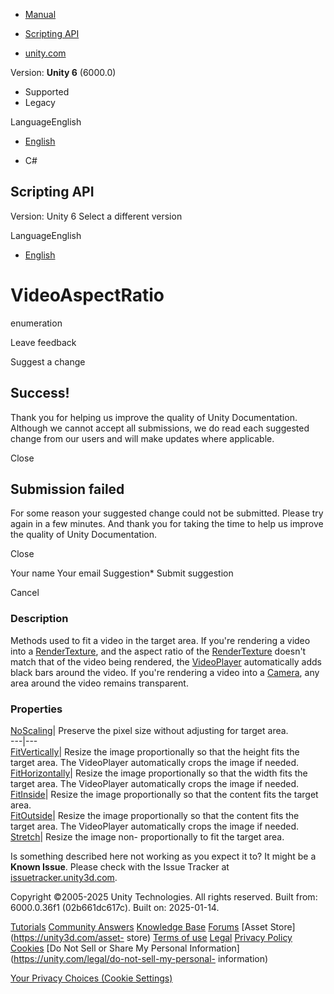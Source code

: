 [ ]()

  * [Manual](../Manual/index.html)
  * [Scripting API](../ScriptReference/index.html)

  * [unity.com](https://unity.com/)

Version: **Unity 6** (6000.0)

  * Supported
  * Legacy

LanguageEnglish

  * [English]()

  * C#

[ ](https://docs.unity3d.com)

## Scripting API

Version: Unity 6 Select a different version

LanguageEnglish

  * [English]()

# VideoAspectRatio

enumeration

Leave feedback

Suggest a change

## Success!

Thank you for helping us improve the quality of Unity Documentation. Although
we cannot accept all submissions, we do read each suggested change from our
users and will make updates where applicable.

Close

## Submission failed

For some reason your suggested change could not be submitted. Please <a>try
again</a> in a few minutes. And thank you for taking the time to help us
improve the quality of Unity Documentation.

Close

Your name Your email Suggestion* Submit suggestion

Cancel

[ ]()

### Description

Methods used to fit a video in the target area. If you're rendering a video
into a [RenderTexture](RenderTexture.html), and the aspect ratio of the
[RenderTexture](RenderTexture.html) doesn't match that of the video being
rendered, the [VideoPlayer](Video.VideoPlayer.html) automatically adds black
bars around the video. If you're rendering a video into a
[Camera](Camera.html), any area around the video remains transparent.

### Properties

[NoScaling](Video.VideoAspectRatio.NoScaling.html)| Preserve the pixel size
without adjusting for target area.  
---|---  
[FitVertically](Video.VideoAspectRatio.FitVertically.html)|  Resize the image
proportionally so that the height fits the target area. The VideoPlayer
automatically crops the image if needed.  
[FitHorizontally](Video.VideoAspectRatio.FitHorizontally.html)| Resize the
image proportionally so that the width fits the target area. The VideoPlayer
automatically crops the image if needed.  
[FitInside](Video.VideoAspectRatio.FitInside.html)| Resize the image
proportionally so that the content fits the target area.  
[FitOutside](Video.VideoAspectRatio.FitOutside.html)| Resize the image
proportionally so that the content fits the target area. The VideoPlayer
automatically crops the image if needed.  
[Stretch](Video.VideoAspectRatio.Stretch.html)| Resize the image non-
proportionally to fit the target area.  
  
Is something described here not working as you expect it to? It might be a
**Known Issue**. Please check with the Issue Tracker at
[issuetracker.unity3d.com](https://issuetracker.unity3d.com).

Copyright ©2005-2025 Unity Technologies. All rights reserved. Built from:
6000.0.36f1 (02b661dc617c). Built on: 2025-01-14.

[Tutorials](https://unity3d.com/learn) [Community
Answers](https://answers.unity3d.com) [Knowledge
Base](https://support.unity3d.com/hc/en-us)
[Forums](https://forum.unity3d.com) [Asset Store](https://unity3d.com/asset-
store) [Terms of use](https://docs.unity3d.com/Manual/TermsOfUse.html)
[Legal](https://unity.com/legal) [Privacy
Policy](https://unity.com/legal/privacy-policy)
[Cookies](https://unity.com/legal/cookie-policy) [Do Not Sell or Share My
Personal Information](https://unity.com/legal/do-not-sell-my-personal-
information)

[Your Privacy Choices (Cookie Settings)](javascript:void\(0\);)

